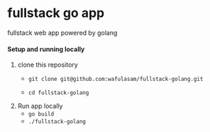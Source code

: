 # fullstack go app
fullstack web app powered by golang

#### Setup and running locally
1. clone this repository
    - `git clone git@github.com:wafulasam/fullstack-golang.git`
    
    - `cd fullstack-golang`
2. Run app locally
    - `go build`
    - `./fullstack-golang`
    
